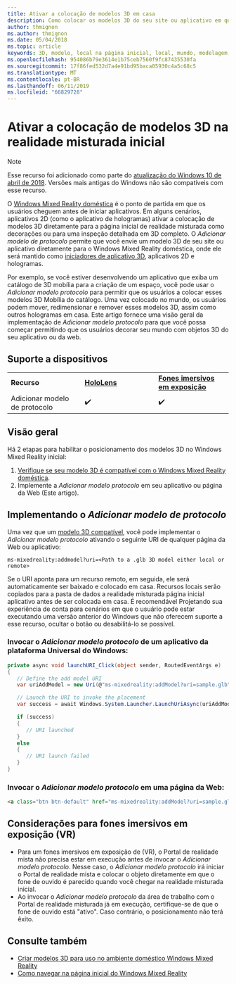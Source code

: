 ```yaml
---
title: Ativar a colocação de modelos 3D em casa
description: Como colocar os modelos 3D do seu site ou aplicativo em que o Windows Mixed Reality inicial
author: thmignon
ms.author: thmignon
ms.date: 05/04/2018
ms.topic: article
keywords: 3D, modelo, local na página inicial, local, mundo, modelagem, realidade misturada doméstica, web, aplicativo
ms.openlocfilehash: 954086b79e3614e1b75ceb7560f9fc87435530fa
ms.sourcegitcommit: 17f86fed532d7a4e91bd95baca05930c4a5c68c5
ms.translationtype: MT
ms.contentlocale: pt-BR
ms.lasthandoff: 06/11/2019
ms.locfileid: "66829728"
---
```

# <a name="enable-placement-of-3d-models-in-the-mixed-reality-home"></a>Ativar a colocação de modelos 3D na realidade misturada inicial

> [!NOTE]
> Esse recurso foi adicionado como parte do [atualização do Windows 10 de abril de 2018](release-notes-april-2018.md). Versões mais antigas do Windows não são compatíveis com esse recurso.

O [Windows Mixed Reality doméstica](navigating-the-windows-mixed-reality-home.md) é o ponto de partida em que os usuários cheguem antes de iniciar aplicativos. Em alguns cenários, aplicativos 2D (como o aplicativo de hologramas) ativar a colocação de modelos 3D diretamente para a página inicial de realidade misturada como decorações ou para uma inspeção detalhada em 3D completo. O *Adicionar modelo de protocolo* permite que você envie um modelo 3D de seu site ou aplicativo diretamente para o Windows Mixed Reality doméstica, onde ele será mantido como [iniciadores de aplicativo 3D](3d-app-launcher-design-guidance.md), aplicativos 2D e hologramas. 

Por exemplo, se você estiver desenvolvendo um aplicativo que exiba um catálogo de 3D mobília para a criação de um espaço, você pode usar o *Adicionar modelo protocolo* para permitir que os usuários a colocar esses modelos 3D Mobília do catálogo. Uma vez colocado no mundo, os usuários podem mover, redimensionar e remover esses modelos 3D, assim como outros hologramas em casa. Este artigo fornece uma visão geral da implementação de *Adicionar modelo protocolo* para que você possa começar permitindo que os usuários decorar seu mundo com objetos 3D do seu aplicativo ou da web.

## <a name="device-support"></a>Suporte a dispositivos

<table>
    <colgroup>
    <col width="33%" />
    <col width="33%" />
    <col width="33%" />
    </colgroup>
    <tr>
        <td><strong>Recurso</strong></td>
        <td><a href="hololens-hardware-details.md"><strong>HoloLens</strong></a></td>
        <td><a href="immersive-headset-hardware-details.md"><strong>Fones imersivos em exposição</strong></a></td>
    </tr>
     <tr>
        <td>Adicionar modelo de protocolo</td>
        <td>✔️</td>
        <td>✔️</td>
    </tr>
</table>

## <a name="overview"></a>Visão geral

Há 2 etapas para habilitar o posicionamento dos modelos 3D no Windows Mixed Reality inicial:
1. [Verifique se seu modelo 3D é compatível com o Windows Mixed Reality doméstica](creating-3d-models-for-use-in-the-windows-mixed-reality-home.md).
2. Implemente a *Adicionar modelo protocolo* em seu aplicativo ou página da Web (Este artigo).

## <a name="implementing-the-add-model-protocol"></a>Implementando o *Adicionar modelo de protocolo*

Uma vez que um [modelo 3D compatível](creating-3d-models-for-use-in-the-windows-mixed-reality-home.md), você pode implementar o *Adicionar modelo protocolo* ativando o seguinte URI de qualquer página da Web ou aplicativo:

```
ms-mixedreality:addmodel?uri=<Path to a .glb 3D model either local or remote>
```

Se o URI aponta para um recurso remoto, em seguida, ele será automaticamente ser baixado e colocado em casa. Recursos locais serão copiados para a pasta de dados a realidade misturada página inicial aplicativo antes de ser colocada em casa. É recomendável Projetando sua experiência de conta para cenários em que o usuário pode estar executando uma versão anterior do Windows que não oferecem suporte a esse recurso, ocultar o botão ou desabilitá-lo se possível. 

### <a name="invoking-the-add-model-protocol-from-a-universal-windows-platform-app"></a>Invocar o *Adicionar modelo protocolo* de um aplicativo da plataforma Universal do Windows:

```C#
private async void launchURI_Click(object sender, RoutedEventArgs e)
{
   // Define the add model URI
   var uriAddModel = new Uri(@"ms-mixedreality:addModel?uri=sample.glb");

   // Launch the URI to invoke the placement
   var success = await Windows.System.Launcher.LaunchUriAsync(uriAddModel);

   if (success)
   {
      // URI launched
   }
   else
   {
      // URI launch failed
   }
}
```

### <a name="invoking-the-add-model-protocol-from-a-webpage"></a>Invocar o *Adicionar modelo protocolo* em uma página da Web:

```html
<a class="btn btn-default" href="ms-mixedreality:addModel?uri=sample.glb"> Place 3D Model </a>
```

## <a name="considerations-for-immersive-vr-headsets"></a>Considerações para fones imersivos em exposição (VR)

* Para um fones imersivos em exposição de (VR), o Portal de realidade mista não precisa estar em execução antes de invocar o *Adicionar modelo protocolo*. Nesse caso, o *Adicionar modelo protocolo* irá iniciar o Portal de realidade mista e colocar o objeto diretamente em que o fone de ouvido é parecido quando você chegar na realidade misturada inicial. 
* Ao invocar o *Adicionar modelo protocolo* da área de trabalho com o Portal de realidade misturada já em execução, certifique-se de que o fone de ouvido está "ativo". Caso contrário, o posicionamento não terá êxito. 

## <a name="see-also"></a>Consulte também

* [Criar modelos 3D para uso no ambiente doméstico Windows Mixed Reality](creating-3d-models-for-use-in-the-windows-mixed-reality-home.md)
* [Como navegar na página inicial do Windows Mixed Reality](navigating-the-windows-mixed-reality-home.md)
